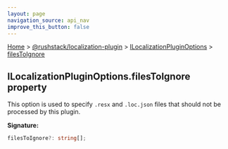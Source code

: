 ```yaml
---
layout: page
navigation_source: api_nav
improve_this_button: false
---
```



[Home](./index.md) &gt; [@rushstack/localization-plugin](./localization-plugin.md) &gt; [ILocalizationPluginOptions](./localization-plugin.ilocalizationpluginoptions.md) &gt; [filesToIgnore](./localization-plugin.ilocalizationpluginoptions.filestoignore.md)

## ILocalizationPluginOptions.filesToIgnore property

This option is used to specify `.resx` and `.loc.json` files that should not be processed by this plugin.

<b>Signature:</b>

```typescript
filesToIgnore?: string[];
```
